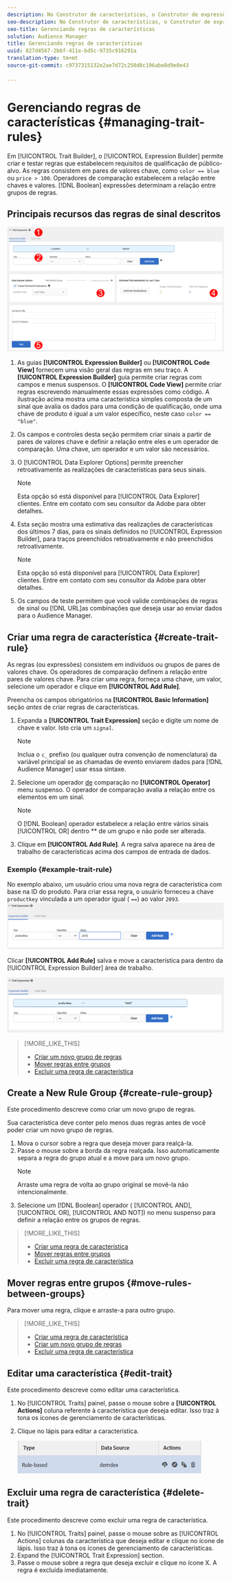```yaml
---
description: No Construtor de características, o Construtor de expressões permite criar e testar regras que estabelecem requisitos de qualificação de público-alvo. As regras consistem em pares de valores chave, como "color == blue" ou "price > 100". Operadores de comparação estabelecem a relação entre chaves e valores. Expressões booleanas determinam a relação entre grupos de regras.
seo-description: No Construtor de características, o Construtor de expressões permite criar e testar regras que estabelecem requisitos de qualificação de público-alvo. As regras consistem em pares de valores chave, como "color == blue" ou "price > 100". Operadores de comparação estabelecem a relação entre chaves e valores. Expressões booleanas determinam a relação entre grupos de regras.
seo-title: Gerenciando regras de características
solution: Audience Manager
title: Gerenciando regras de características
uuid: 827d4567-2b6f-411e-bd5c-9735c916291a
translation-type: tm+mt
source-git-commit: c9737315132e2ae7d72c250d8c196abe8d9e0e43

---
```



# Gerenciando regras de características {#managing-trait-rules}

Em [!UICONTROL Trait Builder], o [!UICONTROL Expression Builder] permite criar e testar regras que estabelecem requisitos de qualificação de público-alvo. As regras consistem em pares de valores chave, como `color == blue` ou `price > 100`. Operadores de comparação estabelecem a relação entre chaves e valores. [!DNL Boolean] expressões determinam a relação entre grupos de regras.

<!-- c_tb_rules.xml -->

## Principais recursos das regras de sinal descritos

![](assets/manage-trait-rules.png)

1. As guias **[!UICONTROL Expression Builder]** ou **[!UICONTROL Code View]** fornecem uma visão geral das regras em seu traço. A **[!UICONTROL Expression Builder]** guia permite criar regras com campos e menus suspensos. O **[!UICONTROL Code View]** permite criar regras escrevendo manualmente essas expressões como código. A ilustração acima mostra uma característica simples composta de um sinal que avalia os dados para uma condição de qualificação, onde uma chave de produto é igual a um valor específico, neste caso `color == "blue"`.

1. Os campos e controles desta seção permitem criar sinais a partir de pares de valores chave e definir a relação entre eles e um operador de comparação. Uma chave, um operador e um valor são necessários.
1. O [!UICONTROL Data Explorer Options] permite preencher retroativamente as realizações de características para seus sinais.
   >[!NOTE]
   >
   >Esta opção só está disponível para [!UICONTROL Data Explorer] clientes. Entre em contato com seu consultor da Adobe para obter detalhes.
1. Esta seção mostra uma estimativa das realizações de características dos últimos 7 dias, para os sinais definidos no [!UICONTROL Expression Builder], para traços preenchidos retroativamente e não preenchidos retroativamente.
   >[!NOTE]
   >
   >Esta opção só está disponível para [!UICONTROL Data Explorer] clientes. Entre em contato com seu consultor da Adobe para obter detalhes.
1. Os campos de teste permitem que você valide combinações de regras de sinal ou [!DNL URL]as combinações que deseja usar ao enviar dados para o Audience Manager.

## Criar uma regra de característica {#create-trait-rule}

As regras (ou expressões) consistem em indivíduos ou grupos de pares de valores chave. Os operadores de comparação definem a relação entre pares de valores chave. Para criar uma regra, forneça uma chave, um valor, selecione um operador e clique em **[!UICONTROL Add Rule]**.

<!-- t_tb_create_rules.xml -->

Preencha os campos obrigatórios na **[!UICONTROL Basic Information]** seção *antes* de criar regras de características.

1. Expanda a **[!UICONTROL Trait Expression]** seção e digite um nome de chave e valor. Isto cria um *`signal`*.
   >[!NOTE]
   >
   >Inclua o `c_` prefixo (ou qualquer outra convenção de nomenclatura) da variável principal se as chamadas de evento enviarem dados para [!DNL Audience Manager] usar essa sintaxe.
1. Selecione um operador [de](../../features/traits/trait-comparison-operators.md) comparação no **[!UICONTROL Operator]** menu suspenso. O operador de comparação avalia a relação entre os elementos em um sinal.
   >[!NOTE]
   >
   >O [!DNL Boolean] operador estabelece a relação entre vários sinais [!UICONTROL OR] dentro ** de um grupo e não pode ser alterada.
1. Clique em **[!UICONTROL Add Rule]**. A regra salva aparece na área de trabalho de características acima dos campos de entrada de dados.

### Exemplo {#example-trait-rule}

No exemplo abaixo, um usuário criou uma nova regra de característica com base na ID do produto. Para criar essa regra, o usuário forneceu a chave `productkey` vinculada a um operador igual ( `==`) ao valor `2093`.
![](assets/tb_sample_rule1.png)

Clicar **[!UICONTROL Add Rule]** salva e move a característica para dentro da [!UICONTROL Expression Builder] área de trabalho.

![](assets/tb_sample_rule2.png)

>[!MORE_LIKE_THIS]
>
>* [Criar um novo grupo de regras](../../features/traits/manage-trait-rules.md#create-rule-group)
>* [Mover regras entre grupos](../../features/traits/manage-trait-rules.md#move-rules-between-groups)
>* [Excluir uma regra de característica](../../features/traits/manage-trait-rules.md#delete-trait)


## Create a New Rule Group {#create-rule-group}

Este procedimento descreve como criar um novo grupo de regras.

<!-- t_tb_new_rule_group.xml -->

Sua característica deve conter pelo menos duas regras antes de você poder criar um novo grupo de regras.

1. Mova o cursor sobre a regra que deseja mover para realçá-la.
1. Passe o mouse sobre a borda da regra realçada.
Isso automaticamente separa a regra do grupo atual e a move para um novo grupo.
   >[!NOTE]
   >
   >Arraste uma regra de volta ao grupo original se movê-la não intencionalmente.
1. Selecione um [!DNL Boolean] operador ( [!UICONTROL AND], [!UICONTROL OR], [!UICONTROL AND NOT]) no menu suspenso para definir a relação entre os grupos de regras.

>[!MORE_LIKE_THIS]
>
>* [Criar uma regra de característica](../../features/traits/manage-trait-rules.md#create-trait-rule)
>* [Mover regras entre grupos](../../features/traits/manage-trait-rules.md#move-rules-between-groups)
>* [Excluir uma regra de característica](../../features/traits/manage-trait-rules.md#delete-trait)


## Mover regras entre grupos {#move-rules-between-groups}

Para mover uma regra, clique e arraste-a para outro grupo.

>[!MORE_LIKE_THIS]
>
>* [Criar uma regra de característica](../../features/traits/manage-trait-rules.md#create-trait-rule)
>* [Criar um novo grupo de regras](../../features/traits/manage-trait-rules.md#create-rule-group)
>* [Excluir uma regra de característica](../../features/traits/manage-trait-rules.md#delete-trait)


## Editar uma característica {#edit-trait}

Este procedimento descreve como editar uma característica.

<!-- t_tb_edit.xml -->

1. No [!UICONTROL Traits] painel, passe o mouse sobre a **[!UICONTROL Actions]** coluna referente à característica que deseja editar. Isso traz à tona os ícones de gerenciamento de características.
1. Clique no lápis para editar a característica.

   ![](assets/tb_edit_trait.png)

## Excluir uma regra de característica {#delete-trait}

Este procedimento descreve como excluir uma regra de característica.

<!-- t_tb_delete_rule.xml -->

1. No [!UICONTROL Traits] painel, passe o mouse sobre as [!UICONTROL Actions] colunas da característica que deseja editar e clique no ícone de lápis. Isso traz à tona os ícones de gerenciamento de características.
1. Expand the [!UICONTROL Trait Expression] section.
1. Passe o mouse sobre a regra que deseja excluir e clique no ícone X. A regra é excluída imediatamente.